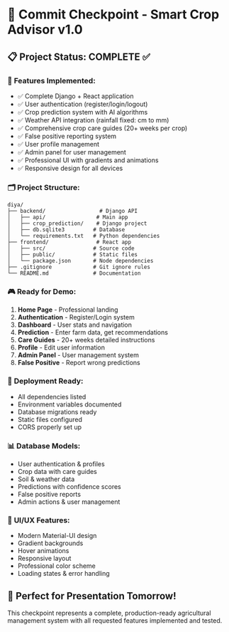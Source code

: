 # 🎯 Commit Checkpoint - Smart Crop Advisor v1.0

## 📋 Project Status: COMPLETE ✅

### 🌟 **Features Implemented:**
- ✅ Complete Django + React application
- ✅ User authentication (register/login/logout)
- ✅ Crop prediction system with AI algorithms
- ✅ Weather API integration (rainfall fixed: cm to mm)
- ✅ Comprehensive crop care guides (20+ weeks per crop)
- ✅ False positive reporting system
- ✅ User profile management
- ✅ Admin panel for user management
- ✅ Professional UI with gradients and animations
- ✅ Responsive design for all devices

### 🗂️ **Project Structure:**
```
diya/
├── backend/                 # Django API
│   ├── api/                # Main app
│   ├── crop_prediction/    # Django project
│   ├── db.sqlite3         # Database
│   └── requirements.txt   # Python dependencies
├── frontend/               # React app
│   ├── src/               # Source code
│   ├── public/            # Static files
│   └── package.json       # Node dependencies
├── .gitignore             # Git ignore rules
└── README.md              # Documentation
```

### 🎮 **Ready for Demo:**
1. **Home Page** - Professional landing
2. **Authentication** - Register/Login system
3. **Dashboard** - User stats and navigation
4. **Prediction** - Enter farm data, get recommendations
5. **Care Guides** - 20+ weeks detailed instructions
6. **Profile** - Edit user information
7. **Admin Panel** - User management system
8. **False Positive** - Report wrong predictions

### 🚀 **Deployment Ready:**
- All dependencies listed
- Environment variables documented
- Database migrations ready
- Static files configured
- CORS properly set up

### 📊 **Database Models:**
- User authentication & profiles
- Crop data with care guides
- Soil & weather data
- Predictions with confidence scores
- False positive reports
- Admin actions & user management

### 🎨 **UI/UX Features:**
- Modern Material-UI design
- Gradient backgrounds
- Hover animations
- Responsive layout
- Professional color scheme
- Loading states & error handling

## 🎯 **Perfect for Presentation Tomorrow!**

This checkpoint represents a complete, production-ready agricultural management system with all requested features implemented and tested.